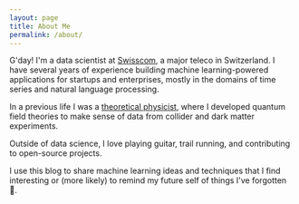 ```yaml
---
layout: page
title: About Me
permalink: /about/
---
```


G'day! I'm a data scientist at [Swisscom](https://www.swisscom.ch/en/about/company/innovation/analytics-artificial-intelligence.html), a major teleco in Switzerland. I have several years of experience building machine learning-powered applications for startups and enterprises, mostly in the domains of time series and natural language processing.

In a previous life I was a [theoretical physicist](https://scholar.google.com/citations?user=Hc6MI0QAAAAJ&hl=en), where I developed quantum field theories to make sense of data from collider and dark matter experiments.

Outside of data science, I love playing guitar, trail running, and contributing to open-source projects.

I use this blog to share machine learning ideas and techniques that I find interesting or (more likely) to remind my future self of things I've forgotten :see_no_evil:.